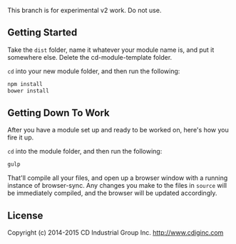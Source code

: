 This branch is for experimental v2 work. Do not use.

## Getting Started

Take the `dist` folder, name it whatever your module name is, and put it somewhere else. Delete the cd-module-template folder.

`cd` into your new module folder, and then run the following:

```bash
npm install
bower install
```

## Getting Down To Work

After you have a module set up and ready to be worked on, here's how you fire it up.

`cd` into the module folder, and then run the following:

```bash
gulp
```

That'll compile all your files, and open up a browser window with a running instance of browser-sync. Any changes you make to the files in `source` will be immediately compiled, and the browser will be updated accordingly.

## License
Copyright (c) 2014-2015 CD Industrial Group Inc. http://www.cdiginc.com
